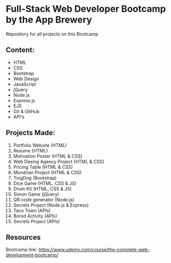 # Full-Stack Web Developer Bootcamp by the App Brewery
Repository for all projects on this Bootcamp

## Content:
- HTML
- CSS
- Bootstrap
- Web Design
- JavaScript
- jQuery
- Node.js
- Express.js
- EJS
- Git & GitHub
- API's

<!--- 
- Databases
- SQL
- PostgreSQL
- Authentication & Security 
- React.js
- Web3 Decentralised App (DApp)
- Build Your First Defi DApp - DBANKK
- Deploying to the ICP Live Blockchain
- Building DApps on ICP with a React Frontend
- Create Your Own Crypto Token
- Minting NFTs and Building an NFT Marketplace like OpenSea
- AAA
-->

## Projects Made:
1. Portfolio Website (HTML)
2. Resume (HTML)
3. Motivation Poster (HTML & CSS)
4. Web Desing Agency Project (HTML & CSS)
5. Pricing Table (HTML & CSS)
6. Mondrian Project (HTML & CSS)
7. TingDog (Bootstrap)
8. Dice Game (HTML, CSS & JS)
9. Drum Kit (HTML, CSS & JS)
10. Simon Game (jQuery)
11. QR code generator (Node.js)
12. Secrets Project (Node.js & Express)
13. Taco Town (APIs)
14. Bored Activity (APIs)
15. Secrets Project (APIs)

## Resources

Bootcamp link: https://www.udemy.com/course/the-complete-web-development-bootcamp/